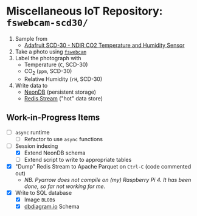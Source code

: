 # Miscellaneous IoT Repository: `fswebcam-scd30/`

1. Sample from
   - [Adafruit SCD-30 - NDIR CO2 Temperature and Humidity Sensor](https://www.adafruit.com/product/4867)
2. Take a photo using [`fswebcam`](https://github.com/fsphil/fswebcam)
3. Label the photograph with
   - Temperature (`C`, SCD-30)
   - CO<sub>2</sub> (`ppm`, SCD-30)
   - Relative Humidity (`rH`, SCD-30)
4. Write data to
   - [NeonDB](https://neon.tech) (persistent storage)
   - [Redis Stream](https://redis.io/docs/data-types/streams/) ("hot" data store)

## Work-in-Progress Items

- [ ] `async` runtime
  - [ ] Refactor to use `async` functions
- [ ] Session indexing
  - [x] Extend NeonDB schema
  - [ ] Extend script to write to appropriate tables
- [x] "Dump" Redis Stream to Apache Parquet on `Ctrl-C` (code commented out)
  - _NB. Pyarrow does not compile on (my) Raspberry Pi 4. It has been done, so far not working for me._
- [x] Write to SQL database
  - [x] Image `BLOB`s
  - [x] [dbdiagram.io](https://dbdiagram.io/d/641dc4665758ac5f1723edb0) Schema
<!-- include photos/schematic(s)/...? -->
